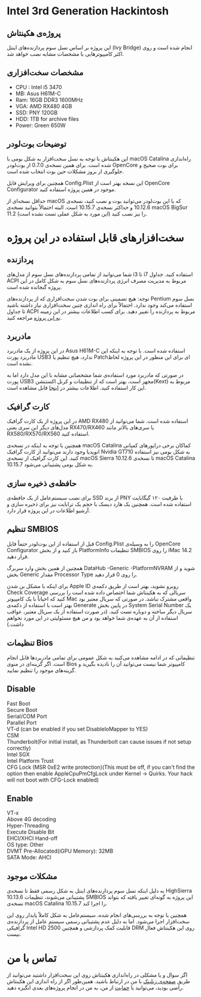# Intel 3rd Generation Hackintosh

## پروژه‌ی هکینتاش
این پروژه بر اساس نسل سوم پردازنده‌های اینتل (Ivy Bridge) انجام شده است و روی اکثر کامیپوترهایی با مشخصات مشابه نصب خواهد شد.

## مشخصات سخت‌افزاری
*   CPU : Intel i5 3470
*   MB: Asus H61M-C
*   Ram: 16GB DDR3 1600MHz
*   VGA: AMD RX480 4GB
*   SSD: PNY 120GB
*   HDD: 1TB for archive files
*   Power: Green 650W


##  توضیحات بوت‌لودر
این هکینتاش با توجه به نسل سخت‌افزار به شکل بومی با macOS Catalina راه‌اندازی شده است. برای همین نسخه‌ی 0.7.0 از بوت‌لودر OpenCore برای بوت صحیح و جلوگیری از بروز مشکلات حین بوت انتخاب شده است.

همچنین برای ویرایش فایل Config.Plist این نسخه بهتر است از OpenCore Configurator موجود در همین پروژه استفاده کنید.

حداقل نسخه‌ای از macOS که با این بوت‌لودر می‌توانید بوت و نصب کنید، نسخه‌ی 10.12.6 و حداکثر نسخه‌ی 10.15.7 است. البته احتمالاً بتوانید نسخه‌ی macOS BigSur 11.2 را نیز نصب کنید (این مورد به شکل عملی تست نشده است).

# سخت‌افزارهای قابل استفاده در این پروژه

## پردازنده
شما می‌توانید از تمامی پردازنده‌های نسل سوم از مدل‌های i3 تا i7 استفاده کنید. جداول ACPI مربوط به مدیریت مصرف انرژی پردازنده‌های نسل سوم به شکل کامل در این پروژه گنجانده شده است.

توجه: هیچ تضمینی برای بوت شدن سخت‌افزاری که از پردازنده‌های Pentium نسل سوم استفاده می‌کند وجود ندارد. احتمالاً برای راه اندازی چنین سخت‌افزاری نیاز داشته باشید تا جداول ACPI مربوط به پردازنده را تغییر دهید. برای کسب اطلاعات بیشتر در این زمینه [به این پروژه](https://github.com/Piker-Alpha/ssdtPRGen.sh) مراجعه کنید.

## مادربرد
در این پروژه از یک مادربرد Asus H61M-C استفاده شده است. با توجه به اینکه این مادربرد پورت USB3 ندارد، هیچ تنظیم یا Patchای برای این منظور در این پروژه لحاظ نشده است.

در صورتی که مادربرد مورد استفاده‌ی شما مشخصاتی مشابه با این مدل دارد اما به پورت USB3 مجهز است، بهتر است که از تنظیمات و کرنل اکستنشن(Kext) مربوط به این کار استفاده کنید. اطلاعات بیشتر در [اینجا](https://dortania.github.io/OpenCore-Post-Install/usb/intel-mapping/intel.html) قابل مشاهده است.

## کارت گرافیک
در این پروژه از یک کارت گرافیک AMD RX480 استفاده شده است. شما می‌توانید از مدل‌های دیگر این سری یعنی RX470/RX460 یا سری‌های بالاتر مانند RX580/RX570/RX560 استفاده کنید.

همچنین با توجه به اینکه در نسخه‌ی macOS Catalina کماکان برخی درایورهای کمپانی انویدیا وجود دارند می‌توانید از کارت گرافیک Nvidia GT710 به شکل بومی نیز استفاده کنید. این کارت گرافیک از نسخه‌ی macOS Sierra 10.12.6 تا نسخه‌ی macOS Catalina 10.15.7 به شکل بومی پشتیبانی می‌شود.

## حافظه‌ی ذخیره سازی
برای نصب سیستم‌عامل از یک حافظه‌ی SSD از برند PNY با ظرفیت ۱۲۰ گیگابایت استفاده شده است. همچنین یک هارد دیسک با حجم یک ترابایت نیز برای ذخیره سازی و آرشیو اطلاعات در این پروژه قرار دارد.

## تنظیم SMBIOS
قبل از استفاده از این بوت‌لودر حتماً فایل Config.Plist را به وسیله‌ی OpenCore Configurator باز کنید و از بخش PlatformInfo تنظیمات SMBIOS را روی iMac 14.2 قرار دهید.

همچنین از همین بخش وارد سربرگ DataHub -Generic -PlatformNVRAM شوید و از بخش Generic مقدار Processor Type را روی 0 قرار دهید.

برای اینکه با مشکل بن شدن Apple ID روبرو نشوید، بهتر است از طریق دکمه‌ی Check Coverage سریالی که به هکینتاش شما اختصاص داده شده است را بررسی کنید که احیاناً با یک کامپیوتر Mac واقعی مشترک نباشد. در صورتی که سریال معتبر بود بهتر است با استفاده از دکمه‌ی Generate در پایین بخش System Serial Number یک سریال دیگر ساخته و دوباره تست کنید. (در صورت استفاده از یک سریال معتبر، عواقب استفاده از آن به عهده‌ی شما خواهد بود و من هیچ مسئولیتی در این مورد نخواهم داشت.)

## تنظیمات Bios
تنظیماتی که در ادامه مشاهده‌ می‌کنید به شکل عمومی برای تمامی مادربرد‌ها قابل انجام است. اگر گزینه‌ای در منوی Bios کامپیوتر شما نیست می‌توانید آن را نادیده بگیرید و گزینه‌های موجود را تنظیم نمایید.

## Disable  
Fast Boot  
Secure Boot  
Serial/COM Port  
Parallel Port  
VT-d (can be enabled if you set DisableIoMapper to YES)  
CSM  
Thunderbolt(For initial install, as Thunderbolt can cause issues if not setup correctly)  
Intel SGX  
Intel Platform Trust  
CFG Lock (MSR 0xE2 write protection)(This must be off, if you can't find the option then enable AppleCpuPmCfgLock under Kernel -> Quirks. Your hack will not boot with CFG-Lock enabled)

## Enable  
VT-x  
Above 4G decoding  
Hyper-Threading  
Execute Disable Bit  
EHCI/XHCI Hand-off  
OS type: Other  
DVMT Pre-Allocated(iGPU Memory): 32MB  
SATA Mode: AHCI

## مشکلات موجود
به دلیل اینکه نسل سوم پردازنده‌های اینتل به شکل رسمی فقط تا نسخه‌ی HighSierra 10.13.6 پشتیبانی می‌شوند، تنظیمات SMBIOS این پروژه به گونه‌ای تغییر یافته که بتواند نسخه‌ی macOS Catalina 10.15.7 را اجرا کند.

همچنین با توجه به بررسی‌های انجام شده، سیستم‌عامل به شکل کاملاً پایدار روی این سخت‌افزار اجرا می‌شود. اما به دلیل عدم پشتیبانی رسمی سیستم عامل از پردازنده‌ی گرافیکی Intel HD 2500 قابلیت کمک پردازشی و همچنین DRM روی این هکینتاش فعال نیست.

# تماس با من
اگر سوال و یا مشکلی در راه‌اندازی هکینتاش روی این سخت‌افزار داشتید می‌توانید از طریق [صفحه‌ی زیلینک](https://zil.ink/shokoohi) با من در ارتباط باشید.
همین‌طور اگر از راه اندازی این هکینتاش راضی بودید، می‌توانید با [حمایت](https://www.coffeete.ir/Shokoohi) از من، به من در انجام پروژه‌های بعدی انگیزه دهید.
